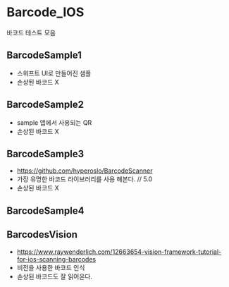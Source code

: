 # Barcode_IOS
바코드 테스트 모음

## BarcodeSample1
- 스위프트 UI로 만들어진 샘플
 - 손상된 바코드 X

## BarcodeSample2
- sample 앱에서 사용되는 QR
 - 손상된 바코드 X

## BarcodeSample3
 - https://github.com/hyperoslo/BarcodeScanner
 - 가장 유명한 바코드 라이브러리를 사용 해본다. // 5.0
 - 손상된 바코드 X

## BarcodeSample4
## BarcodesVision
 - https://www.raywenderlich.com/12663654-vision-framework-tutorial-for-ios-scanning-barcodes
 - 비전을 사용한 바코드 인식
 - 손상된 바코드도 잘 읽어온다.
